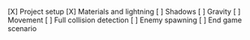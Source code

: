 [X] Project setup
[X] Materials and lightning
[ ] Shadows
[ ] Gravity
[ ] Movement
[ ] Full collision detection
[ ] Enemy spawning
[ ] End game scenario
